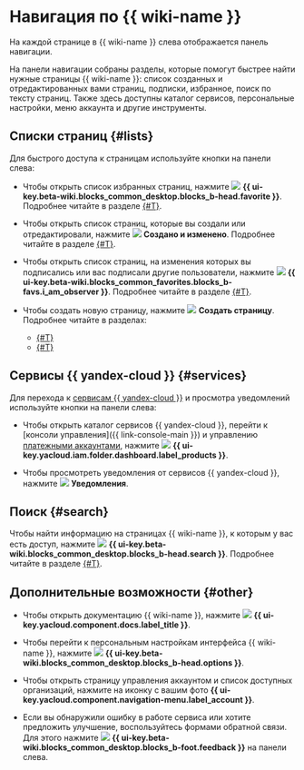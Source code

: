 # Навигация по {{ wiki-name }}

На каждой странице в {{ wiki-name }} слева отображается панель навигации.

На панели навигации собраны разделы, которые помогут быстрее найти нужные страницы {{ wiki-name }}: список созданных и отредактированных вами страниц, подписки, избранное, поиск по тексту страниц. Также здесь доступны каталог сервисов, персональные настройки, меню аккаунта и другие инструменты.

## Списки страниц {#lists}

Для быстрого доступа к страницам используйте кнопки на панели слева:

* Чтобы открыть список избранных страниц, нажмите ![](../_assets/wiki/svg/fav.svg) **{{ ui-key.beta-wiki.blocks_common_desktop.blocks_b-head.favorite }}**. Подробнее читайте в разделе [{#T}](notifications.md).

* Чтобы открыть список страниц, которые вы создали или отредактировали, нажмите ![](../_assets/wiki/svg/edited-icon.svg) **Создано и изменено**. Подробнее читайте в разделе [{#T}](my-pages.md).
 
* Чтобы открыть список страниц, на изменения которых вы подписались или вас подписали другие пользователи, нажмите ![](../_assets/wiki/svg/subscriptions.svg) **{{ ui-key.beta-wiki.blocks_common_favorites.blocks_b-favs.i_am_observer }}**. Подробнее читайте в разделе [{#T}](notifications.md).

* Чтобы создать новую страницу, нажмите ![](../_assets/wiki/svg/create-page.svg) **Создать страницу**. Подробнее читайте в разделах:
  * [{#T}](create-page.md)
  * [{#T}](create-grid.md)


## Сервисы {{ yandex-cloud }} {#services}

Для перехода к [сервисам {{ yandex-cloud }}](../overview/) и просмотра уведомлений используйте кнопки на панели слева:

* Чтобы открыть каталог сервисов {{ yandex-cloud }}, перейти к [консоли управления]({{ link-console-main }}) и управлению [платежными аккаунтами](../billing/), нажмите ![](../_assets/wiki/svg/dots.svg) **{{ ui-key.yacloud.iam.folder.dashboard.label_products }}**.


* Чтобы просмотреть уведомления от сервисов {{ yandex-cloud }}, нажмите ![](../_assets/wiki/svg/notifications.svg) **Уведомления**.

## Поиск {#search}

Чтобы найти информацию на страницах {{ wiki-name }}, к которым у вас есть доступ, нажмите ![](../_assets/wiki/svg/search.svg) **{{ ui-key.beta-wiki.blocks_common_desktop.blocks_b-head.search }}**. Подробнее читайте в разделе [{#T}](search.md).

## Дополнительные возможности {#other}

* Чтобы открыть документацию {{ wiki-name }}, нажмите ![](../_assets/wiki/svg/docs.svg) **{{ ui-key.yacloud.component.docs.label_title }}**.

* Чтобы перейти к персональным настройкам интерфейса {{ wiki-name }}, нажмите ![](../_assets/wiki/svg/settings.svg) **{{ ui-key.beta-wiki.blocks_common_desktop.blocks_b-head.options }}**.

* Чтобы открыть страницу управления аккаунтом и список доступных организаций, нажмите на иконку с вашим фото **{{ ui-key.yacloud.component.navigation-menu.label_account }}**.

* Если вы обнаружили ошибку в работе сервиса или хотите предложить улучшение, воспользуйтесь формами обратной связи. Для этого нажмите ![](../_assets/wiki/svg/feedback.svg) **{{ ui-key.beta-wiki.blocks_common_desktop.blocks_b-foot.feedback }}** на панели слева.